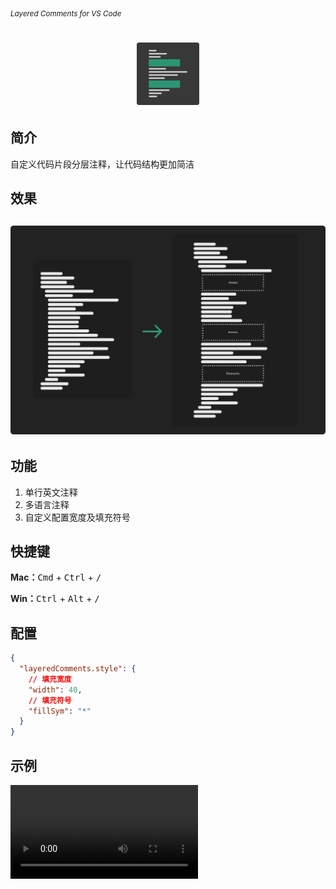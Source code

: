 <sub><em>Layered Comments for VS Code</em></sub>
<h1 align="center">
  <img src="./assets/logo.png" height="100">
</h1>

## 简介

自定义代码片段分层注释，让代码结构更加简洁


## 效果
<h2 align="center">
  <img src="./assets/effect.png">
</h2>

## 功能

1. 单行英文注释
2. 多语言注释
3. 自定义配置宽度及填充符号
## 快捷键

**Mac：**<kbd>Cmd</kbd> + <kbd>Ctrl</kbd> + <kbd>/</kbd>

**Win：**<kbd>Ctrl</kbd> + <kbd>Alt</kbd> + <kbd>/</kbd>

## 配置

```json
{
  "layeredComments.style": {
    // 填充宽度
    "width": 40,
    // 填充符号
    "fillSym": "*"
  }
}
```

## 示例

<video src="./assets/example.mov" />